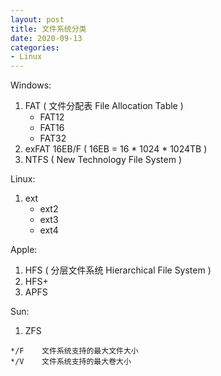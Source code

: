 ```yaml
---
layout: post
title: 文件系统分类
date: 2020-09-13
categories:
- Linux
---
```

Windows:
1. FAT  ( 文件分配表 File Allocation Table )
    * FAT12
    * FAT16
    * FAT32
2. exFAT   16EB/F ( 16EB = 16 * 1024 * 1024TB )
3. NTFS ( New Technology File System )

Linux:
1. ext
    * ext2
    * ext3
    * ext4

Apple:
1. HFS ( 分层文件系统 Hierarchical File System )
2. HFS+
3. APFS

Sun:
1. ZFS

`*/F    文件系统支持的最大文件大小`<br>
`*/V    文件系统支持的最大卷大小`
